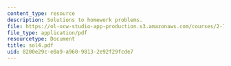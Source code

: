 ```yaml
---
content_type: resource
description: Solutions to homework problems.
file: https://ol-ocw-studio-app-production.s3.amazonaws.com/courses/2-75-precision-machine-design-fall-2001/8200e29ce0a9a96098132e92f29fcde7_sol4.pdf
file_type: application/pdf
resourcetype: Document
title: sol4.pdf
uid: 8200e29c-e0a9-a960-9813-2e92f29fcde7
---
```

